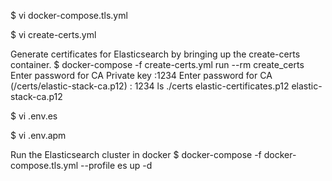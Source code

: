 $ vi docker-compose.tls.yml

$ vi create-certs.yml

Generate certificates for Elasticsearch by bringing up the create-certs container.
$ docker-compose -f create-certs.yml run --rm create_certs
Enter password for CA Private key :1234
Enter password for CA (/certs/elastic-stack-ca.p12) : 1234
ls ./certs
elastic-certificates.p12  elastic-stack-ca.p12

$ vi .env.es

$ vi .env.apm

Run the Elasticsearch cluster in docker
$ docker-compose -f docker-compose.tls.yml --profile es up -d
